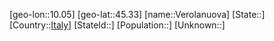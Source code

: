 ﻿---
location: [45.33,10.05]
type: City
tags:
- geo/City


SpocWebEntityId: 35252
isDeleted: false
confidential: public

---
[geo-lon::10.05]
[geo-lat::45.33]
[name::Verolanuova]
[State::]
[Country::[Italy](geo/Continent/Europe/Italy.md)]
[StateId::]
[Population::]
[Unknown::]

